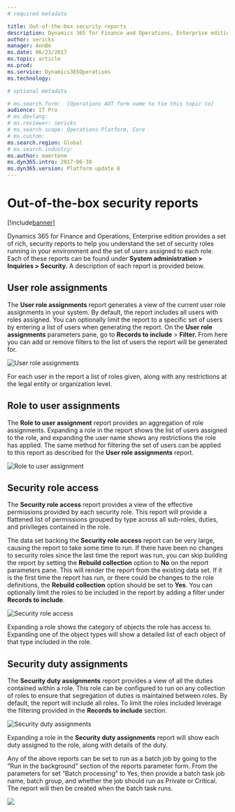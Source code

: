 ```yaml
---
# required metadata

title: Out-of-the-box security reports
description: Dynamics 365 for Finance and Operations, Enterprise edition provides a set of rich, security reports to help you understand the set of security roles running in your environment and the set of users assigned to each role.
author: sericks
manager: AnnBe
ms.date: 06/23/2017
ms.topic: article
ms.prod: 
ms.service: Dynamics365Operations
ms.technology: 

# optional metadata

# ms.search.form:  [Operations AOT form name to tie this topic to]
audience: IT Pro
# ms.devlang: 
# ms.reviewer: sericks
# ms.search.scope: Operations Platform, Core
# ms.custom: 
ms.search.region: Global
# ms.search.industry: 
ms.author: maertenm
ms.dyn365.intro: 2017-06-30
ms.dyn365.version: Platform update 8
---
```


# Out-of-the-box security reports

[!include[banner](../includes/banner.md)]

Dynamics 365 for Finance and Operations, Enterprise edition provides a set of rich, security reports to help you understand the set of security roles running in your environment and the set of users assigned to each role. Each of these reports can be found under **System administration \> Inquiries \> Security.** A description of each report is provided below.

User role assignments
----------------------------

The **User role assignments** report generates a view of the current user role assignments in your system. By default, the report includes all users with roles assigned. You can optionally limit the report to a specific set of users by entering a list of users when generating the report. On the **User role assignments** parameters pane, go to **Records to include** > **Filter.** From here you can add or remove filters to the list of users the report will be generated for.

![User role assignments](media/User-role-assignments.PNG)

For each user in the report a list of roles given, along with any restrictions at the legal entity or organization level.

Role to user assignments 
-------------------------

The **Role to user assignment** report provides an aggregation of role assignments. Expanding a role in the report shows the list of users assigned to the role, and expanding the user name shows any restrictions the role has applied. The same method for filtering the set of users can be applied to this report as described for the **User role assignments** report.

![Role to user assignment](media/role-to-user-assignments.png)

Security role access
--------------------

The **Security role access** report provides a view of the effective permissions provided by each security role. This report will provide a flattened list of permissions grouped by type across all sub-roles, duties, and privileges contained in the role.

The data set backing the **Security role access** report can be very large, causing the report to take some time to run. If there have been no changes to security roles since the last time the report was run, you can skip building the report by setting the **Rebuild collection** option to **No** on the report parameters pane. This will render the report from the existing data set. If it is the first time the report has run, or there could be changes to the role definitions, the **Rebuild collection** option should be set to **Yes**. You can optionally limit the roles to be included in the report by adding a filter under **Records to include**.

![Security role access](media/security-role-access.png)

Expanding a role shows the category of objects the role has access to. Expanding one of the object types will show a detailed list of each object of that type included in the role.

Security duty assignments
-------------------------

The **Security duty assignments** report provides a view of all the duties contained within a role. This role can be configured to run on any collection of roles to ensure that segregation of duties is maintained between roles. By default, the report will include all roles. To limit the roles included leverage the filtering provided in the **Records to include** section.

![Security duty assignments](media/security-duty-assignments.png)

Expanding a role in the **Security duty assignments** report will show each duty assigned to the role, along with details of the duty.


Any of the above reports can be set to run as a batch job by going to the “Run in the background” section of the reports parameter form. From the parameters for set “Batch processing” to Yes, then provide a batch task job name, batch group, and whether the job should run as Private or Critical. The report will then be created when the batch task runs.

![](media/a6142c903497381171bf6c6b27495895.png)

